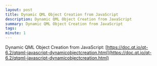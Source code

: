```yaml
---
layout: post
title: Dynamic QML Object Creation from JavaScript
description: Dynamic QML Object Creation from JavaScript
summary: Dynamic QML Object Creation from JavaScript
tags: 
minute: 1
---
```

Dynamic QML Object Creation from JavaScript: [https://doc.qt.io/qt-6.2/qtqml-javascript-dynamicobjectcreation.html](https://doc.qt.io/qt-6.2/qtqml-javascript-dynamicobjectcreation.html)    